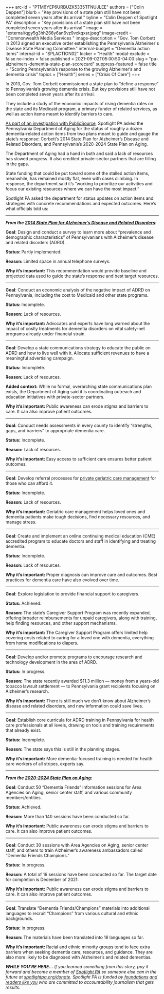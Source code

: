 +++
arc-id = "PTM6YEP6URBUZK5335TFNUJLEE"
authors = ["Colin Deppen"]
blurb = "Key provisions of a state plan still have not been completed seven years after its arrival."
byline = "Colin Deppen of Spotlight PA"
description = "Key provisions of a state plan still have not been completed seven years after its arrival."
image = "external/qgy5g3hh266y6an6vz9vckqxsr.jpeg"
image-credit = "Commonwealth Media Services "
image-description = "Gov. Tom Corbett in 2013 signed an executive order establishing the Pennsylvania Alzheimer's Disease State Planning Committee."
internal-budget = "Dementia action items"
internal-id = "SPLACTION02"
kicker = "Health"
modal-exclude = false
no-index = false
published = 2021-09-02T05:00:50-04:00
slug = "pa-alzheimers-dementia-state-plan-scorecard"
suppress-featured = false
title = "Scoring Pennsylvania’s response to the growing Alzheimer’s and dementia crisis"
topics = ["Health"]
series = ["Crisis Of Care"]
+++

In 2013, Gov. Tom Corbett commissioned a state plan to “define a response” to Pennsylvania’s growing dementia crisis. But key provisions still have not been completed seven years after its arrival.

They include a study of the economic impacts of rising dementia rates on the state and its Medicaid program, a primary funder of related services, as well as action items meant to identify barriers to care.

<a href="https://www.spotlightpa.org/news/2021/09/pa-alzheimers-dementia-crisis-unprepared/">As part of an investigation with PublicSource</a>, Spotlight PA asked the Pennsylvania Department of Aging for the status of roughly a dozen dementia-related action items from two plans meant to guide and gauge the state’s response: Corbett’s 2014 State Plan for Alzheimer’s Disease and Related Disorders, and Pennsylvania’s 2020-2024 State Plan on Aging.

<script src="https://www.spotlightpa.org/embed.js" async></script><div data-spl-embed-version="1" data-spl-src="https://www.spotlightpa.org/embeds/newsletter/"></div>

The Department of Aging had a hand in both and said a lack of resources has slowed progress. It also credited private-sector partners that are filling in the gaps.

State funding that could be put toward some of the stalled action items, meanwhile, has remained mostly flat, even with cases climbing. In response, the department said it’s “working to prioritize our activities and focus our existing resources where we can have the most impact.”

Spotlight PA asked the department for status updates on action items and strategies with concrete recommendations and expected outcomes. Here’s what officials told us:

<hr>

<i><b>From the </b></i><a href="https://www.aging.pa.gov/publications/alzheimers-related-disorders/Documents/Pennsylvania%20State%20Plan%20for%20Alzheimer's%20Disease%20and%20Related%20Disorders.pdf"><i><b>2014 State Plan for Alzheimer’s Disease and Related Disorders</b></i></a><i><b>:</b></i>

<b>Goal:</b> Design and conduct a survey to learn more about “prevalence and demographic characteristics” of Pennsylvanians with Alzheimer’s disease and related disorders (ADRD).

<b>Status: </b>Partly implemented.

<b>Reason: </b>Limited space in annual telephone surveys.

<b>Why it’s important:</b> This recommendation would provide baseline and projected data used to guide the state’s response and best target resources.

<hr>

<b>Goal:</b> Conduct an economic analysis of the negative impact of ADRD on Pennsylvania, including the cost to Medicaid and other state programs.

<b>Status: </b>Incomplete.

<b>Reason:</b> Lack of resources.

<b>Why it’s important: </b>Advocates and experts have long warned about the impact of costly treatments for dementia disorders on vital safety-net programs already under financial strain.

<hr>

<b>Goal: </b>Develop a state communications strategy to educate the public on ADRD and how to live well with it. Allocate sufficient revenues to have a meaningful advertising campaign.

<b>Status:</b> Incomplete.

<b>Reason: </b>Lack of resources.

<b>Added context:</b> While no formal, overarching state communications plan exists, the Department of Aging said it is coordinating outreach and education initiatives with private-sector partners.

<b>Why it’s important: </b>Public awareness can erode stigma and barriers to care. It can also improve patient outcomes.

<hr>

<b>Goal:</b> Conduct needs assessments in every county to identify “strengths, gaps, and barriers” to appropriate dementia care.

<b>Status:</b> Incomplete.

<b>Reason:</b> Lack of resources.

<b>Why it’s important: </b>Easy access to sufficient care ensures better patient outcomes.

<hr>

<b>Goal:</b> Develop referral processes for <a href="https://www.nia.nih.gov/health/what-geriatric-care-manager">private geriatric care management</a> for those who can afford it.

<b>Status:</b> Incomplete.

<b>Reason:</b> Lack of resources.

<b>Why it’s important:</b> Geriatric care management helps loved ones and dementia patients make tough decisions, find necessary resources, and manage stress.

<hr>

<b>Goal: </b>Create and implement an online continuing medical education (CME) accredited program to educate doctors and staff in identifying and treating dementia.

<b>Status:</b> Incomplete.

<b>Reason: </b>Lack of resources.

<b>Why it’s important: </b>Proper diagnosis can improve care and outcomes. Best practices for dementia care have also evolved over time.

<hr>

<b>Goal:</b> Explore legislation to provide financial support to caregivers.

<b>Status: </b>Achieved.

<b>Reason: </b>The state’s Caregiver Support Program was recently expanded, offering broader reimbursements for unpaid caregivers, along with training, help finding resources, and other support mechanisms.

<b>Why it’s important: </b>The Caregiver Support Program offers limited help covering costs related to caring for a loved one with dementia, everything from home modifications to diapers.

<hr>

<b>Goal: </b>Develop and/or promote programs to encourage research and technology development in the area of ADRD.

<b>Status:</b> In progress.

<b>Reason:</b> The state recently awarded $11.3 million — money from a years-old tobacco lawsuit settlement — to Pennsylvania grant recipients focusing on Alzheimer’s research.

<b>Why it’s important:</b> There is still much we don’t know about Alzheimer’s disease and related disorders, and new information could save lives.

<hr>

<b>Goal: </b>Establish core curricula for ADRD training in Pennsylvania for health care professionals at all levels, drawing on tools and training requirements that already exist.

<b>Status:</b> Incomplete.

<b>Reason:</b> The state says this is still in the planning stages.

<b>Why it’s important:</b> More dementia-focused training is needed for health care workers of all stripes, experts say.

<script src="https://www.spotlightpa.org/embed.js" async></script><div data-spl-embed-version="1" data-spl-src="https://www.spotlightpa.org/embeds/donate/?teaser_text=If%20you%20learned%20something%20from%20this%20report%2C%20pay%20it%20forward%20and%20become%20a%20member%20of%20Spotlight%20PA%20so%20someone%20else%20can%20in%20the%20future."></div>


<hr>

<i><b>From the </b></i><a href="https://www.aging.pa.gov/publications/state-plan-on-aging/Documents/2020-2024_State_Plan_on_Aging.pdf"><i><b>2020-2024 State Plan on Aging</b></i></a><i><b>:</b></i>

<b>Goal: </b>Conduct 50 “Dementia Friends” information sessions for Area Agencies on Aging, senior center staff, and various community members/entities.

<b>Status: </b>Achieved.

<b>Reason:</b> More than 140 sessions have been conducted so far.

<b>Why it’s important:</b> Public awareness can erode stigma and barriers to care. It can also improve patient outcomes.

<hr>

<b>Goal: </b>Conduct 30 sessions with Area Agencies on Aging, senior center staff, and others to train Alzheimer’s awareness ambassadors called “Dementia Friends Champions.”

<b>Status:</b> In progress.

<b>Reason:</b> A total of 19 sessions have been conducted so far. The target date for completion is December of 2021.

<b>Why it’s important:</b> Public awareness can erode stigma and barriers to care. It can also improve patient outcomes.

<hr>

<b>Goal:</b> Translate “Dementia Friends/Champions” materials into additional languages to recruit “Champions” from various cultural and ethnic backgrounds.

<b>Status:</b> In progress.

<b>Reason: </b>The materials have been translated into 19 languages so far.

<b>Why it’s important: </b>Racial and ethnic minority groups tend to face extra barriers when seeking dementia care, resources, and guidance. They are also more likely to be diagnosed with Alzheimer’s and related dementias.

<i><b>WHILE YOU’RE HERE...</b></i><i> If you learned something from this story, pay it forward and become a member of </i><a href="https://www.spotlightpa.org/"><i>Spotlight PA</i></a><i> so someone else can in the future at </i><a href="http://spotlightpa.org/donate"><i>spotlightpa.org/donate</i></a><i>. Spotlight PA is funded by</i><a href="https://www.spotlightpa.org/support"><i> foundations</i></a><i> </i><a href="https://www.spotlightpa.org/support"><i>and readers like you</i></a><i> who are committed to accountability journalism that gets results.</i>
